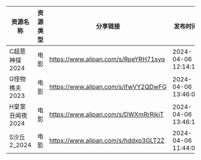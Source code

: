 | 资源名称       | 资源类型 | 分享链接                                 | 发布时间                |
| ---------- | ---- | ------------------------------------ | ------------------- |
| C超意神探2024  | 电影   | https://www.alipan.com/s/RpeYRH71syq | 2024-04-06 12:14:16 |
| G怪物樵夫2023  | 电影   | https://www.alipan.com/s/ifwVY2QDwFG | 2024-04-06 13:46:09 |
| H皇室丑闻夜2024 | 电影   | https://www.alipan.com/s/DWXmRrRjkjT | 2024-04-06 13:46:13 |
| S沙丘2_2024  | 电影   | https://www.alipan.com/s/hddxp3GLT2Z | 2024-04-06 11:44:09 |
